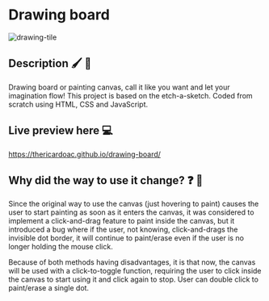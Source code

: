# Drawing board
![drawing-tile](https://user-images.githubusercontent.com/112439514/215011992-9713f16a-28df-46b9-a316-a3cae67a50a2.jpg)

## Description 🖌 🎨
Drawing board or painting canvas, call it like you want and let your imagination flow!
This project is based on the etch-a-sketch. Coded from scratch using HTML, CSS and JavaScript.

## Live preview here 💻
https://thericardoac.github.io/drawing-board/

## Why did the way to use it change? ❓ 📄
Since the original way to use the canvas (just hovering to paint) causes
the user to start painting as soon as it enters the canvas, it was
considered to implement a click-and-drag feature to paint inside the canvas, but
it introduced a bug where if the user, not knowing, click-and-drags the
invisible dot border, it will continue to paint/erase even if the user is no longer holding the mouse click.

Because of both methods having disadvantages, it is that now, the canvas
will be used with a click-to-toggle function, requiring the user to click
inside the canvas to start using it and click again to stop. User can
double click to paint/erase a single dot.
